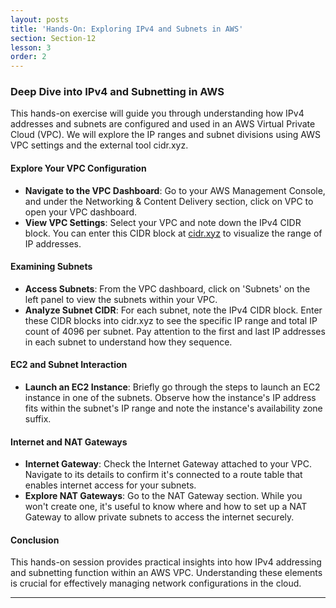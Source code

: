 ```yaml
---
layout: posts
title: 'Hands-On: Exploring IPv4 and Subnets in AWS'
section: Section-12
lesson: 3
order: 2
---
```


### Deep Dive into IPv4 and Subnetting in AWS

This hands-on exercise will guide you through understanding how IPv4 addresses and subnets are configured and used in an AWS Virtual Private Cloud (VPC). We will explore the IP ranges and subnet divisions using AWS VPC settings and the external tool cidr.xyz.

<!-- pagebreak -->

#### Explore Your VPC Configuration

- **Navigate to the VPC Dashboard**: Go to your AWS Management Console, and under the Networking & Content Delivery section, click on VPC to open your VPC dashboard.
- **View VPC Settings**: Select your VPC and note down the IPv4 CIDR block. You can enter this CIDR block at [cidr.xyz](http://cidr.xyz) to visualize the range of IP addresses.

<!-- pagebreak -->

#### Examining Subnets

- **Access Subnets**: From the VPC dashboard, click on 'Subnets' on the left panel to view the subnets within your VPC.
- **Analyze Subnet CIDR**: For each subnet, note the IPv4 CIDR block. Enter these CIDR blocks into cidr.xyz to see the specific IP range and total IP count of 4096 per subnet. Pay attention to the first and last IP addresses in each subnet to understand how they sequence.

<!-- pagebreak -->

#### EC2 and Subnet Interaction

- **Launch an EC2 Instance**: Briefly go through the steps to launch an EC2 instance in one of the subnets. Observe how the instance's IP address fits within the subnet's IP range and note the instance's availability zone suffix.

<!-- pagebreak -->

#### Internet and NAT Gateways

- **Internet Gateway**: Check the Internet Gateway attached to your VPC. Navigate to its details to confirm it's connected to a route table that enables internet access for your subnets.
- **Explore NAT Gateways**: Go to the NAT Gateway section. While you won't create one, it's useful to know where and how to set up a NAT Gateway to allow private subnets to access the internet securely.

<!-- pagebreak -->

#### Conclusion

This hands-on session provides practical insights into how IPv4 addressing and subnetting function within an AWS VPC. Understanding these elements is crucial for effectively managing network configurations in the cloud.

---
